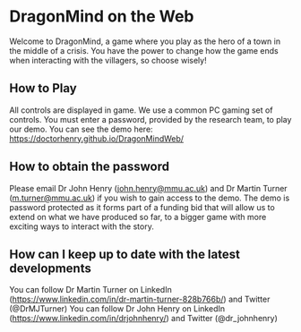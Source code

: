 # DragonMind on the Web

Welcome to DragonMind, a game where you play as the hero of a town in the middle of a crisis. You have the power to change how the game ends when interacting with the villagers, so choose wisely!

## How to Play
All controls are displayed in game. We use a common PC gaming set of controls. You must enter a password, provided by the research team, to play our demo. You can see the demo here: https://doctorhenry.github.io/DragonMindWeb/

## How to obtain the password
Please email Dr John Henry (john.henry@mmu.ac.uk) and Dr Martin Turner (m.turner@mmu.ac.uk) if you wish to gain access to the demo. The demo is password protected as it forms part of a funding bid that will allow us to extend on what we have produced so far, to a bigger game with more exciting ways to interact with the story.

## How can I keep up to date with the latest developments
You can follow Dr Martin Turner on LinkedIn (https://www.linkedin.com/in/dr-martin-turner-828b766b/) and Twitter (@DrMJTurner)
You can follow Dr John Henry on LinkedIn (https://www.linkedin.com/in/drjohnhenry/) and Twitter (@dr_johnhenry)

